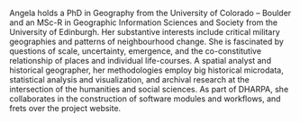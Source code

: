 Angela holds a PhD in Geography from the University of Colorado – Boulder and an MSc-R in Geographic Information Sciences and Society from the University of Edinburgh. Her substantive interests include critical military geographies and patterns of neighbourhood change. She is fascinated by questions of scale, uncertainty, emergence, and the co-constitutive relationship of places and individual life-courses. A spatial analyst and historical geographer, her methodologies employ big historical microdata, statistical analysis and visualization, and archival research at the intersection of the humanities and social sciences. As part of DHARPA, she collaborates in the construction of software modules and workflows, and frets over the project website. 